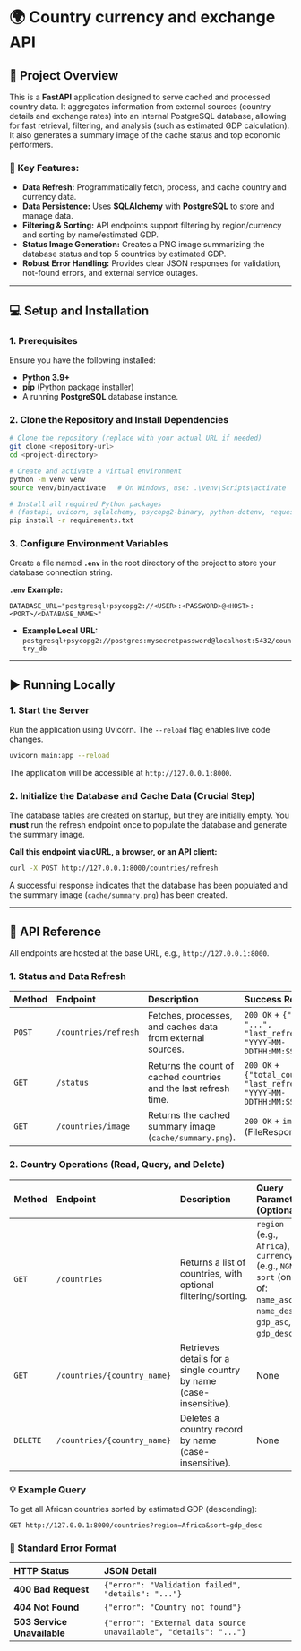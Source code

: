 # 🌍 Country currency and exchange API

## 🌟 Project Overview

This is a **FastAPI** application designed to serve cached and processed country data. It aggregates information from external sources (country details and exchange rates) into an internal PostgreSQL database, allowing for fast retrieval, filtering, and analysis (such as estimated GDP calculation). It also generates a summary image of the cache status and top economic performers.

### 🔑 Key Features:

- **Data Refresh:** Programmatically fetch, process, and cache country and currency data.
- **Data Persistence:** Uses **SQLAlchemy** with **PostgreSQL** to store and manage data.
- **Filtering & Sorting:** API endpoints support filtering by region/currency and sorting by name/estimated GDP.
- **Status Image Generation:** Creates a PNG image summarizing the database status and top 5 countries by estimated GDP.
- **Robust Error Handling:** Provides clear JSON responses for validation, not-found errors, and external service outages.

---

## 💻 Setup and Installation

### 1\. Prerequisites

Ensure you have the following installed:

- **Python 3.9+**
- **pip** (Python package installer)
- A running **PostgreSQL** database instance.

### 2\. Clone the Repository and Install Dependencies

```bash
# Clone the repository (replace with your actual URL if needed)
git clone <repository-url>
cd <project-directory>

# Create and activate a virtual environment
python -m venv venv
source venv/bin/activate   # On Windows, use: .\venv\Scripts\activate

# Install all required Python packages
# (fastapi, uvicorn, sqlalchemy, psycopg2-binary, python-dotenv, requests, Pillow)
pip install -r requirements.txt
```

### 3\. Configure Environment Variables

Create a file named **`.env`** in the root directory of the project to store your database connection string.

**`.env` Example:**

```
DATABASE_URL="postgresql+psycopg2://<USER>:<PASSWORD>@<HOST>:<PORT>/<DATABASE_NAME>"
```

- **Example Local URL:** `postgresql+psycopg2://postgres:mysecretpassword@localhost:5432/country_db`

---

## ▶️ Running Locally

### 1\. Start the Server

Run the application using Uvicorn. The `--reload` flag enables live code changes.

```bash
uvicorn main:app --reload
```

The application will be accessible at `http://127.0.0.1:8000`.

### 2\. Initialize the Database and Cache Data (Crucial Step)

The database tables are created on startup, but they are initially empty. You **must** run the refresh endpoint once to populate the database and generate the summary image.

**Call this endpoint via cURL, a browser, or an API client:**

```bash
curl -X POST http://127.0.0.1:8000/countries/refresh
```

A successful response indicates that the database has been populated and the summary image (`cache/summary.png`) has been created.

---

## 📘 API Reference

All endpoints are hosted at the base URL, e.g., `http://127.0.0.1:8000`.

### 1\. Status and Data Refresh

| Method | Endpoint             | Description                                                      | Success Response                                                                               |
| :----- | :------------------- | :--------------------------------------------------------------- | :--------------------------------------------------------------------------------------------- |
| `POST` | `/countries/refresh` | Fetches, processes, and caches data from external sources.       | `200 OK` + `{"message": "...", "last_refreshed_at": "YYYY-MM-DDTHH:MM:SS.ffffff+00:00"}`       |
| `GET`  | `/status`            | Returns the count of cached countries and the last refresh time. | `200 OK` + `{"total_countries": 250, "last_refreshed_at": "YYYY-MM-DDTHH:MM:SS.ffffff+00:00"}` |
| `GET`  | `/countries/image`   | Returns the cached summary image (`cache/summary.png`).          | `200 OK` + `image/png` (FileResponse)                                                          |

### 2\. Country Operations (Read, Query, and Delete)

| Method   | Endpoint                    | Description                                                        | Query Parameters (Optional)                                                                                          | Error Responses   |
| :------- | :-------------------------- | :----------------------------------------------------------------- | :------------------------------------------------------------------------------------------------------------------- | :---------------- |
| `GET`    | `/countries`                | Returns a list of countries, with optional filtering/sorting.      | `region` (e.g., `Africa`), `currency` (e.g., `NGN`), `sort` (one of: `name_asc`, `name_desc`, `gdp_asc`, `gdp_desc`) | `400 Bad Request` |
| `GET`    | `/countries/{country_name}` | Retrieves details for a single country by name (case-insensitive). | None                                                                                                                 | `404 Not Found`   |
| `DELETE` | `/countries/{country_name}` | Deletes a country record by name (case-insensitive).               | None                                                                                                                 | `404 Not Found`   |

### 💡 Example Query

To get all African countries sorted by estimated GDP (descending):

```
GET http://127.0.0.1:8000/countries?region=Africa&sort=gdp_desc
```

### 🚨 Standard Error Format

| HTTP Status                 | JSON Detail                                                       |
| :-------------------------- | :---------------------------------------------------------------- |
| **400 Bad Request**         | `{"error": "Validation failed", "details": "..."}`                |
| **404 Not Found**           | `{"error": "Country not found"}`                                  |
| **503 Service Unavailable** | `{"error": "External data source unavailable", "details": "..."}` |
